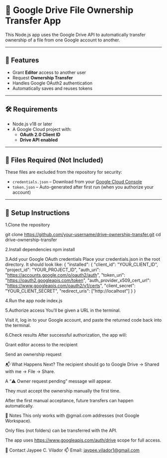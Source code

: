 # 📁 Google Drive File Ownership Transfer App

This Node.js app uses the Google Drive API to automatically transfer ownership of a file from one Google account to another.

---

## 🚀 Features

- Grant **Editor** access to another user
- Request **Ownership Transfer**
- Handles Google OAuth2 authentication
- Automatically saves and reuses tokens

---

## 🛠 Requirements

- Node.js v18 or later
- A Google Cloud project with:
  - **OAuth 2.0 Client ID**
  - **Drive API enabled**

---

## 🔐 Files Required (Not Included)

These files are excluded from the repository for security:

- `credentials.json` – Download from your [Google Cloud Console](https://console.cloud.google.com/apis/credentials)
- `token.json` – Auto-generated after first run (when you authorize your account)

---

## 🧪 Setup Instructions

1.Clone the repository

git clone https://github.com/your-username/drive-ownership-transfer.git
cd drive-ownership-transfer

2.Install dependencies
npm install

3.Add your Google OAuth credentials
Place your credentials.json in the root directory. It should look like:
{
  "installed": {
    "client_id": "YOUR_CLIENT_ID",
    "project_id": "YOUR_PROJECT_ID",
    "auth_uri": "https://accounts.google.com/o/oauth2/auth",
    "token_uri": "https://oauth2.googleapis.com/token",
    "auth_provider_x509_cert_url": "https://www.googleapis.com/oauth2/v1/certs",
    "client_secret": "YOUR_CLIENT_SECRET",
    "redirect_uris": ["http://localhost"]
  }
}

4.Run the app
node index.js

5.Authorize access
You’ll be given a URL in the terminal.

Visit it, log in to your Google account, and paste the returned code back into the terminal.

6.Check results
After successful authorization, the app will:

Grant editor access to the recipient

Send an ownership request

📬 What Happens Next?
The recipient should go to Google Drive → Shared with me → File → Share.

A “⚠️ Owner request pending” message will appear.

They must accept the ownership manually the first time.

After the first manual acceptance, future transfers can happen automatically.

📄 Notes
This only works with @gmail.com addresses (not Google Workspace).

Only files (not folders) can be transferred with the API.

The app uses https://www.googleapis.com/auth/drive scope for full access.

📧 Contact
Jaypee C. Vilador
📫 Email: jaypee.vilador1@gmail.com